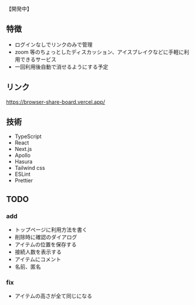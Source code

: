 【開発中】

## 特徴

- ログインなしでリンクのみで管理
- zoom 等のちょっとしたディスカッション、アイスブレイクなどに手軽に利用できるサービス
- 一回利用後自動で消せるようにする予定

## リンク

https://browser-share-board.vercel.app/

## 技術

- TypeScript
- React
- Next.js
- Apollo
- Hasura
- Tailwind css
- ESLint
- Prettier

## TODO

### add

- トップページに利用方法を書く
- 削除時に確認のダイアログ
- アイテムの位置を保存する
- 接続人数を表示する
- アイテムにコメント
- 名前、匿名

### fix

- アイテムの高さが全て同じになる
